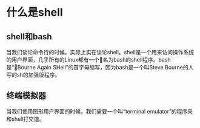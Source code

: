 # 什么是shell

## shell和bash

当我们谈论命令行的时候，实际上实在谈论shell。shell是一个用来访问操作系统的用户界面，几乎所有的Linux都有一个名为bash的shell程序。bash是“Bourne Again SHell”的首字母缩写，因为bash是一个叫Steve Bourne的人写的sh的加强版程序。

## 终端模拟器

当我们使用图形用户界面的时候，我们需要一个叫“terminal emulator”的程序来和shell打交道。